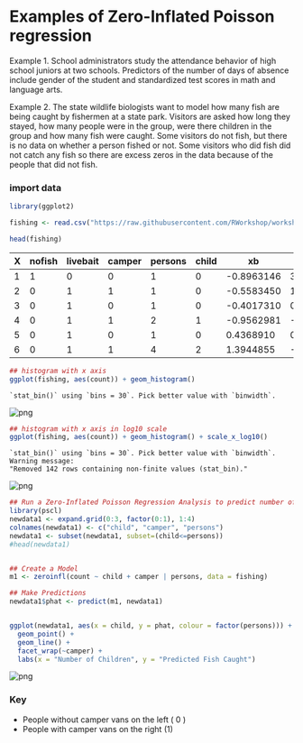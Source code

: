 
Examples of Zero-Inflated Poisson regression
=============================================

Example 1. School administrators study the attendance behavior of high school juniors at two schools. Predictors of the number of days of absence include gender of the student and standardized test scores in math and language arts.

Example 2. The state wildlife biologists want to model how many fish are being caught by fishermen at a state park. Visitors are asked how long they stayed, how many people were in the group, were there children in the group and how many fish were caught. Some visitors do not fish, but there is no data on whether a person fished or not. Some visitors who did fish did not catch any fish so there are excess zeros in the data because of the people that did not fish.

### import data


```R
library(ggplot2)
```


```R
fishing <- read.csv("https://raw.githubusercontent.com/RWorkshop/workshopdatasets/master/fishing.csv")
```


```R
head(fishing)
```


<table>
<thead><tr><th>X</th><th>nofish</th><th>livebait</th><th>camper</th><th>persons</th><th>child</th><th>xb</th><th>zg</th><th>count</th></tr></thead>
<tbody>
	<tr><td>1         </td><td>1         </td><td>0         </td><td>0         </td><td>1         </td><td>0         </td><td>-0.8963146</td><td> 3.0504048</td><td>0         </td></tr>
	<tr><td>2         </td><td>0         </td><td>1         </td><td>1         </td><td>1         </td><td>0         </td><td>-0.5583450</td><td> 1.7461489</td><td>0         </td></tr>
	<tr><td>3         </td><td>0         </td><td>1         </td><td>0         </td><td>1         </td><td>0         </td><td>-0.4017310</td><td> 0.2799389</td><td>0         </td></tr>
	<tr><td>4         </td><td>0         </td><td>1         </td><td>1         </td><td>2         </td><td>1         </td><td>-0.9562981</td><td>-0.6015257</td><td>0         </td></tr>
	<tr><td>5         </td><td>0         </td><td>1         </td><td>0         </td><td>1         </td><td>0         </td><td> 0.4368910</td><td> 0.5277091</td><td>1         </td></tr>
	<tr><td>6         </td><td>0         </td><td>1         </td><td>1         </td><td>4         </td><td>2         </td><td> 1.3944855</td><td>-0.7075348</td><td>0         </td></tr>
</tbody>
</table>




```R
## histogram with x axis 
ggplot(fishing, aes(count)) + geom_histogram()
```

    `stat_bin()` using `bins = 30`. Pick better value with `binwidth`.





![png](output_5_2.png)



```R
## histogram with x axis in log10 scale
ggplot(fishing, aes(count)) + geom_histogram() + scale_x_log10()
```

    `stat_bin()` using `bins = 30`. Pick better value with `binwidth`.
    Warning message:
    "Removed 142 rows containing non-finite values (stat_bin)."




![png](output_6_2.png)



```R
## Run a Zero-Inflated Poisson Regression Analysis to predict number of fish caught
library(pscl)
newdata1 <- expand.grid(0:3, factor(0:1), 1:4)
colnames(newdata1) <- c("child", "camper", "persons")
newdata1 <- subset(newdata1, subset=(child<=persons))
#head(newdata1)
```


```R

## Create a Model
m1 <- zeroinfl(count ~ child + camper | persons, data = fishing)

## Make Predictions
newdata1$phat <- predict(m1, newdata1)

```


```R

ggplot(newdata1, aes(x = child, y = phat, colour = factor(persons))) +
  geom_point() +
  geom_line() +
  facet_wrap(~camper) +
  labs(x = "Number of Children", y = "Predicted Fish Caught")
```




![png](output_9_1.png)


### Key
 - People without camper vans on the left ( 0 )
 - People with camper vans on the right (1)
